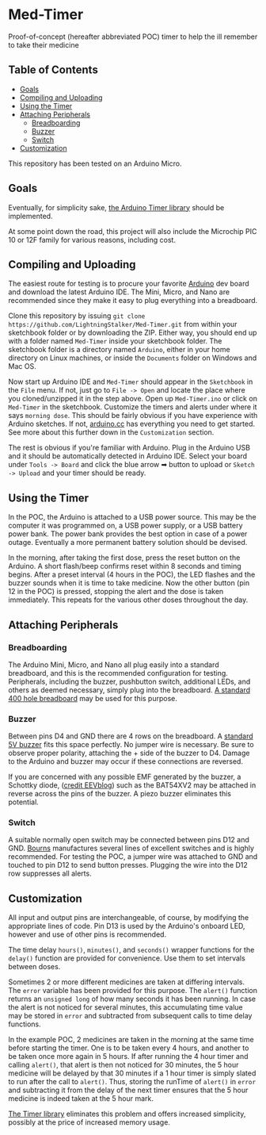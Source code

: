 # Med-Timer
Proof-of-concept (hereafter abbreviated POC) timer to help the ill remember to take their medicine

## Table of Contents
  * [Goals](#goals)
  * [Compiling and Uploading](#compiling-and-uploading)
  * [Using the Timer](#using-the-timer)
  * [Attaching Peripherals](#attaching-peripherals)
       * [Breadboarding](#breadboarding)
       * [Buzzer](#buzzer)
       * [Switch](#switch)
  * [Customization](#customization)

This repository has been tested on an Arduino Micro.

## Goals
Eventually, for simplicity sake, [the Arduino Timer library](https://github.com/JChristensen/Timer) should be implemented.

At some point down the road, this project will also include the Microchip PIC 10 or 12F family for various reasons, including cost.

## Compiling and Uploading
The easiest route for testing is to procure your favorite [Arduino](https://www.arduino.cc) dev board and download the latest Arduino IDE. The Mini, Micro, and Nano are recommended since they make it easy to plug everything into a breadboard.

Clone this repository by issuing `git clone https://github.com/LightningStalker/Med-Timer.git` from within your sketchbook folder or by downloading the ZIP. Either way, you should end up with a folder named `Med-Timer` inside your sketchbook folder. The sketchbook folder is a directory named `Arduino`, either in your home directory on Linux machines, or inside the `Documents` folder on Windows and Mac OS.

Now start up Arduino IDE and `Med-Timer` should appear in the `Sketchbook` in the `File` menu. If not, just go to `File -> Open` and locate the place where you cloned/unzipped it in the step above. Open up `Med-Timer.ino` or click on `Med-Timer` in the sketchbook. Customize the timers and alerts under where it says `morning dose`. This should be fairly obvious if you have experience with Arduino sketches. If not, [arduino.cc](https://www.arduino.cc) has everything you need to get started. See more about this further down in the `Customization` section.

The rest is obvious if you're familiar with Arduino. Plug in the Arduino USB and it should be automatically detected in Arduino IDE. Select your board under `Tools -> Board` and click the blue arrow ➡ button to upload or `Sketch -> Upload` and your timer should be ready.

## Using the Timer
In the POC, the Arduino is attached to a USB power source. This may be the computer it was programmed on, a USB power supply, or a USB battery power bank. The power bank provides the best option in case of a power outage. Eventually a more permanent battery solution should be devised.

In the morning, after taking the first dose, press the reset button on the Arduino. A short flash/beep confirms reset within 8 seconds and timing begins. After a preset interval (4 hours in the POC), the LED flashes and the buzzer sounds when it is time to take medicine. Now the other button (pin 12 in the POC) is pressed, stopping the alert and the dose is taken immediately. This repeats for the various other doses throughout the day.

## Attaching Peripherals
### Breadboarding
The Arduino Mini, Micro, and Nano all plug easily into a standard breadboard, and this is the recommended configuration for testing. Peripherals, including the buzzer, pushbutton switch, additional LEDs, and others as deemed necessary, simply plug into the breadboard. [A standard 400 hole breadboard](https://www.banggood.com/8_5-x-5_5cm-400-Tie-Points-400-Holes-Solderless-Breadboard-Bread-Board-p-91872.html) may be used for this purpose.

### Buzzer
Between pins D4 and GND there are 4 rows on the breadboard. A [standard 5V buzzer](http://www.soberton.com/wst-1205s/) fits this space perfectly. No jumper wire is necessary. Be sure to observe proper polarity, attaching the + side of the buzzer to D4. Damage to the Arduino and buzzer may occur if these connections are reversed.

If you are concerned with any possible EMF generated by the buzzer, a Schottky diode, ([credit EEVblog](https://www.eevblog.com/forum/beginners/piezo-buzzers-vs-magnetic-buzzers/)) such as the BAT54XV2 may be attached in reverse across the pins of the buzzer. A piezo buzzer eliminates this potential.

### Switch
A suitable normally open switch may be connected between pins D12 and GND. [Bourns](http://www.bourns.com/) manufactures several lines of excellent switches and is highly recommended. For testing the POC, a jumper wire was attached to GND and touched to pin D12 to send button presses. Plugging the wire into the D12 row suppresses all alerts.

## Customization
All input and output pins are interchangeable, of course, by modifying the appropriate lines of code. Pin D13 is used by the Arduino's onboard LED, however and use of other pins is recommended.

The time delay `hours()`, `minutes()`, and `seconds()` wrapper functions for the `delay()` function are provided for convenience. Use them to set intervals between doses.

Sometimes 2 or more different medicines are taken at differing intervals. The `error` variable has been provided for this purpose. The `alert()` function returns an `unsigned long` of how many seconds it has been running. In case the alert is not noticed for several minutes, this accumulating time value may be stored in `error` and subtracted from subsequent calls to time delay functions.

In the example POC, 2 medicines are taken in the morning at the same time before starting the timer. One is to be taken every 4 hours, and another to be taken once more again in 5 hours. If after running the 4 hour timer and calling `alert()`, that alert is then not noticed for 30 minutes, the 5 hour medicine will be delayed by that 30 minutes if a 1 hour timer is simply slated to run after the call to `alert()`. Thus, storing the runTime of `alert()` in `error` and subtracting it from the delay of the next timer ensures that the 5 hour medicine is indeed taken at the 5 hour mark.

[The Timer library](https://github.com/JChristensen/Timer) eliminates this problem and offers increased simplicity, possibly at the price of increased memory usage.

